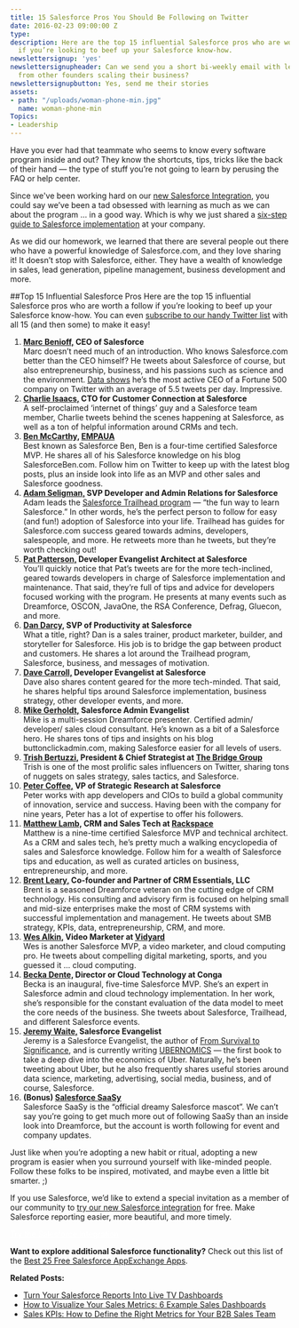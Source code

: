 ```yaml
---
title: 15 Salesforce Pros You Should Be Following on Twitter
date: 2016-02-23 09:00:00 Z
type: 
description: Here are the top 15 influential Salesforce pros who are worth a follow
  if you’re looking to beef up your Salesforce know-how.
newslettersignup: 'yes'
newslettersignupheader: Can we send you a short bi-weekly email with lessons learned
  from other founders scaling their business?
newslettersignupbutton: Yes, send me their stories
assets:
- path: "/uploads/woman-phone-min.jpg"
  name: woman-phone-min
Topics:
- Leadership
---
```


Have you ever had that teammate who seems to know every software program inside and out? They know the shortcuts, tips, tricks like the back of their hand — the type of stuff you’re not going to learn by perusing the FAQ or help center. 

Since we've been working hard on our <a href="https://www.geckoboard.com/salesforce-dashboards/" target="_blank">new Salesforce Integration</a>, you could say we’ve been a tad obsessed with learning as much as we can about the program … in a good way. Which is why we just shared a <a href="https://www.geckoboard.com/blog/salesforce-implementation-6-steps-to-make-it-a-success/" target="_blank">six-step guide to Salesforce implementation</a> at your company. 

As we did our homework, we learned that there are several people out there who have a powerful knowledge of Salesforce.com, and they love sharing it! It doesn’t stop with Salesforce, either. They have a wealth of knowledge in sales, lead generation, pipeline management, business development and more. 

##Top 15 Influential Salesforce Pros
Here are the top 15 influential Salesforce pros who are worth a follow if you’re looking to beef up your Salesforce know-how. You can even <a href="https://twitter.com/geckoboard/lists/salesforce-experts" target="_blank">subscribe to our handy Twitter list</a> with all 15 (and then some) to make it easy! 

1. **<a href="https://twitter.com/Benioff" target="_blank">Marc Benioff,</a> CEO of Salesforce** <br>Marc doesn’t need much of an introduction. Who knows Salesforce.com better than the CEO himself? He tweets about Salesforce of course, but also entrepreneurship, business, and his passions such as science and the environment. <a href="http://finance.yahoo.com/news/theres-reason-why-salesforce-ceo-211735341.html" target="_blank">Data shows</a> he’s the most active CEO of a Fortune 500 company on Twitter with an average of 5.5 tweets per day. Impressive. 
2. **<a href="https://twitter.com/charlieisaacs" target="_blank">Charlie Isaacs,</a> CTO for Customer Connection at Salesforce**  <br>A self-proclaimed ‘internet of things’ guy and a Salesforce team member, Charlie tweets behind the scenes happening at Salesforce, as well as a ton of helpful information around CRMs and tech. 
3. **<a href="https://twitter.com/salesforceben" target="_blank">Ben McCarthy,</a> <a href="http://empaua.com/" target="_blank">EMPAUA</a>** <br>Best known as Salesforce Ben, Ben is a four-time certified Salesforce MVP. He shares all of his Salesforce knowledge on his blog SalesforceBen.com. Follow him on Twitter to keep up with the latest blog posts, plus an inside look into life as an MVP and other sales and Salesforce goodness. 
4. **<a href="https://twitter.com/adamse" target="_blank">Adam Seligman,</a> SVP Developer and Admin Relations for Salesforce** <br>Adam leads the <a href="https://developer.salesforce.com/trailhead/" target="_blank">Salesforce Trailhead program</a> — “the fun way to learn Salesforce.” In other words, he’s the perfect person to follow for easy (and fun!) adoption of Salesforce into your life. Trailhead has guides for Salesforce.com success geared towards admins, developers, salespeople, and more. He retweets more than he tweets, but they’re worth checking out! 
5. **<a href="https://twitter.com/metadaddy" target="_blank">Pat Patterson,</a> Developer Evangelist Architect at Salesforce** <br>You’ll quickly notice that Pat’s tweets are for the more tech-inclined, geared towards developers in charge of Salesforce implementation and maintenance. That said, they’re full of tips and advice for developers focused working with the program. He presents at many events such as Dreamforce, OSCON, JavaOne, the RSA Conference, Defrag, Gluecon, and more. 
6. **<a href="https://twitter.com/dandarcy" target="_blank">Dan Darcy,</a> SVP of Productivity at Salesforce** <br>What a title, right? Dan is a sales trainer, product marketer, builder, and storyteller for Salesforce. His job is to bridge the gap between product and customers. He shares a lot around the Trailhead program, Salesforce, business, and messages of motivation. 
7. **<a href="https://twitter.com/dcarroll" target="_blank">Dave Carroll,</a> Developer Evangelist at Salesforce** <br>Dave also shares content geared for the more tech-minded. That said, he shares helpful tips around Salesforce implementation, business strategy, other developer events, and more. 
8. **<a href="https://twitter.com/MikeGerholdt" target="_blank">Mike Gerholdt,</a> Salesforce Admin Evangelist** <br>Mike is a multi-session Dreamforce presenter. Certified admin/ developer/ sales cloud consultant. He’s known as a bit of a Salesforce hero. He shares tons of tips and insights on his blog buttonclickadmin.com, making Salesforce easier for all levels of users.
9. **<a href="https://twitter.com/bridgegroupinc" target="_blank">Trish Bertuzzi,</a> President & Chief Strategist at <a href="http://blog.bridgegroupinc.com/" target="_blank">The Bridge Group</a>** <br>Trish is one of the most prolific sales influencers on Twitter, sharing tons of nuggets on sales strategy, sales tactics, and Salesforce. 
10. **<a href="https://twitter.com/petercoffee" target="_blank">Peter Coffee,</a> VP of Strategic Research at Salesforce** <br>Peter works with app developers and CIOs to build a global community of innovation, service and success. Having been with the company for nine years, Peter has a lot of expertise to offer his followers. 
11. **<a href="https://twitter.com/SFDCMatt" target="_blank">Matthew Lamb,</a> CRM and Sales Tech at <a href="https://www.rackspace.com/" target="_blank">Rackspace</a>**  <br>Matthew is a nine-time certified Salesforce MVP and technical architect. As a CRM and sales tech, he’s pretty much a walking encyclopedia of sales and Salesforce knowledge. Follow him for a wealth of Salesforce tips and education, as well as curated articles on business, entrepreneurship, and more. 
12. **<a href="https://twitter.com/brentleary" target="_blank">Brent Leary,</a> Co-founder and Partner of CRM Essentials, LLC**  <br>Brent is a seasoned Dreamforce veteran on the cutting edge of CRM technology. His consulting and advisory firm is focused on helping small and mid-size enterprises make the most of CRM systems with successful implementation and management. He tweets about SMB strategy, KPIs, data, entrepreneurship, CRM, and more. 
13. **<a href="https://twitter.com/WesAlkin" target="_blank">Wes Alkin,</a> Video Marketer at <a href="https://www.vidyard.com/" target="_blank">Vidyard</a>** <br>Wes is another Salesforce MVP, a video marketer, and cloud computing pro. He tweets about compelling digital marketing, sports, and you guessed it … cloud computing. 
14. **<a href="https://twitter.com/sfdc_nerd" target="_blank">Becka Dente,</a> Director or Cloud Technology at Conga** <br>Becka is an inaugural, five-time Salesforce MVP. She’s an expert in Salesforce admin and cloud technology implementation. In her work, she’s responsible for the constant evaluation of the data model to meet the core needs of the business. She tweets about Salesforce, Trailhead, and different Salesforce events. 
15. **<a href="https://twitter.com/jeremywaite" target="_blank">Jeremy Waite,</a> Salesforce Evangelist**<br>Jeremy is a Salesforce Evangelist, the author of <a href="http://www.lulu.com/spotlight/jeremywaite" target="_blank">From Survival to Significance</a>, and is currently writing <a href="https://twitter.com/hashtag/UBERNOMICS?src=hash" target="_blank">UBERNOMICS</a> — the first book to take a deep dive into the economics of Uber. Naturally, he’s been tweeting about Uber, but he also frequently shares useful stories around data science, marketing, advertising, social media, business, and of course, Salesforce. 
16. **(Bonus) <a href="https://twitter.com/TooSaaSy" target="_blank">Salesforce SaaSy</a>** <br>Salesforce SaaSy is the “official dreamy Salesforce mascot”. We can’t say you’re going to get much more out of following SaaSy than an inside look into Dreamforce, but the account is worth following for event and company updates. 

Just like when you’re adopting a new habit or ritual, adopting a new program is easier when you surround yourself with like-minded people. Follow these folks to be inspired, motivated, and maybe even a little bit smarter. ;) 

If you use Salesforce, we’d like to extend a special invitation as a member of our community to <a href="https://www.geckoboard.com/salesforce-dashboards/" target="_blank">try our new Salesforce integration</a> for free. Make Salesforce reporting easier, more beautiful, and more timely. 

<a href="https://www.geckoboard.com/salesforce-dashboards/" class="blog__btn" style="color:#fff;">Try the Salesforce Integration</a>

**Want to explore additional Salesforce functionality?** Check out this list of the <a href="https://www.geckoboard.com/blog/best-25-free-salesforce-appexchange-apps-by-category" target="_blank">Best 25 Free Salesforce AppExchange Apps</a>.

**Related Posts:**
- [Turn Your Salesforce Reports Into Live TV Dashboards](https://www.geckoboard.com/blog/new-turn-your-salesforce-reports-into-live-tv-dashboards-to-inform-your-team)
- [How to Visualize Your Sales Metrics: 6 Example Sales Dashboards](https://www.geckoboard.com/blog/how-to-visualize-your-sales-metrics-6-example-sales-dashboards)
- [Sales KPIs: How to Define the Right Metrics for Your B2B Sales Team](https://www.geckoboard.com/blog/sales-kpis-how-to-define-the-right-metrics-for-your-b2b-sales-team/)
